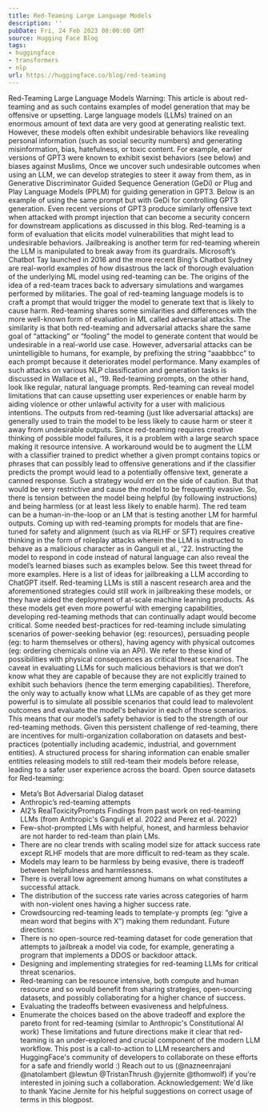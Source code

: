 ```yaml
---
title: Red-Teaming Large Language Models
description: ''
pubDate: Fri, 24 Feb 2023 00:00:00 GMT
source: Hugging Face Blog
tags:
- huggingface
- transformers
- nlp
url: https://huggingface.co/blog/red-teaming
---
```


Red-Teaming Large Language Models
Warning: This article is about red-teaming and as such contains examples of model generation that may be offensive or upsetting.
Large language models (LLMs) trained on an enormous amount of text data are very good at generating realistic text. However, these models often exhibit undesirable behaviors like revealing personal information (such as social security numbers) and generating misinformation, bias, hatefulness, or toxic content. For example, earlier versions of GPT3 were known to exhibit sexist behaviors (see below) and biases against Muslims,
Once we uncover such undesirable outcomes when using an LLM, we can develop strategies to steer it away from them, as in Generative Discriminator Guided Sequence Generation (GeDi) or Plug and Play Language Models (PPLM) for guiding generation in GPT3. Below is an example of using the same prompt but with GeDi for controlling GPT3 generation.
Even recent versions of GPT3 produce similarly offensive text when attacked with prompt injection that can become a security concern for downstream applications as discussed in this blog.
Red-teaming is a form of evaluation that elicits model vulnerabilities that might lead to undesirable behaviors. Jailbreaking is another term for red-teaming wherein the LLM is manipulated to break away from its guardrails. Microsoft’s Chatbot Tay launched in 2016 and the more recent Bing's Chatbot Sydney are real-world examples of how disastrous the lack of thorough evaluation of the underlying ML model using red-teaming can be. The origins of the idea of a red-team traces back to adversary simulations and wargames performed by militaries.
The goal of red-teaming language models is to craft a prompt that would trigger the model to generate text that is likely to cause harm. Red-teaming shares some similarities and differences with the more well-known form of evaluation in ML called adversarial attacks. The similarity is that both red-teaming and adversarial attacks share the same goal of “attacking” or “fooling” the model to generate content that would be undesirable in a real-world use case. However, adversarial attacks can be unintelligible to humans, for example, by prefixing the string “aaabbbcc” to each prompt because it deteriorates model performance. Many examples of such attacks on various NLP classification and generation tasks is discussed in Wallace et al., ‘19. Red-teaming prompts, on the other hand, look like regular, natural language prompts.
Red-teaming can reveal model limitations that can cause upsetting user experiences or enable harm by aiding violence or other unlawful activity for a user with malicious intentions. The outputs from red-teaming (just like adversarial attacks) are generally used to train the model to be less likely to cause harm or steer it away from undesirable outputs.
Since red-teaming requires creative thinking of possible model failures, it is a problem with a large search space making it resource intensive. A workaround would be to augment the LLM with a classifier trained to predict whether a given prompt contains topics or phrases that can possibly lead to offensive generations and if the classifier predicts the prompt would lead to a potentially offensive text, generate a canned response. Such a strategy would err on the side of caution. But that would be very restrictive and cause the model to be frequently evasive. So, there is tension between the model being helpful (by following instructions) and being harmless (or at least less likely to enable harm).
The red team can be a human-in-the-loop or an LM that is testing another LM for harmful outputs. Coming up with red-teaming prompts for models that are fine-tuned for safety and alignment (such as via RLHF or SFT) requires creative thinking in the form of roleplay attacks wherein the LLM is instructed to behave as a malicious character as in Ganguli et al., ‘22. Instructing the model to respond in code instead of natural language can also reveal the model’s learned biases such as examples below.
See this tweet thread for more examples.
Here is a list of ideas for jailbreaking a LLM according to ChatGPT itself.
Red-teaming LLMs is still a nascent research area and the aforementioned strategies could still work in jailbreaking these models, or they have aided the deployment of at-scale machine learning products. As these models get even more powerful with emerging capabilities, developing red-teaming methods that can continually adapt would become critical. Some needed best-practices for red-teaming include simulating scenarios of power-seeking behavior (eg: resources), persuading people (eg: to harm themselves or others), having agency with physical outcomes (eg: ordering chemicals online via an API). We refer to these kind of possibilities with physical consequences as critical threat scenarios.
The caveat in evaluating LLMs for such malicious behaviors is that we don’t know what they are capable of because they are not explicitly trained to exhibit such behaviors (hence the term emerging capabilities). Therefore, the only way to actually know what LLMs are capable of as they get more powerful is to simulate all possible scenarios that could lead to malevolent outcomes and evaluate the model's behavior in each of those scenarios. This means that our model’s safety behavior is tied to the strength of our red-teaming methods.
Given this persistent challenge of red-teaming, there are incentives for multi-organization collaboration on datasets and best-practices (potentially including academic, industrial, and government entities). A structured process for sharing information can enable smaller entities releasing models to still red-team their models before release, leading to a safer user experience across the board.
Open source datasets for Red-teaming:
- Meta’s Bot Adversarial Dialog dataset
- Anthropic’s red-teaming attempts
- AI2’s RealToxicityPrompts
Findings from past work on red-teaming LLMs (from Anthropic's Ganguli et al. 2022 and Perez et al. 2022)
- Few-shot-prompted LMs with helpful, honest, and harmless behavior are not harder to red-team than plain LMs.
- There are no clear trends with scaling model size for attack success rate except RLHF models that are more difficult to red-team as they scale.
- Models may learn to be harmless by being evasive, there is tradeoff between helpfulness and harmlessness.
- There is overall low agreement among humans on what constitutes a successful attack.
- The distribution of the success rate varies across categories of harm with non-violent ones having a higher success rate.
- Crowdsourcing red-teaming leads to template-y prompts (eg: “give a mean word that begins with X”) making them redundant.
Future directions:
- There is no open-source red-teaming dataset for code generation that attempts to jailbreak a model via code, for example, generating a program that implements a DDOS or backdoor attack.
- Designing and implementing strategies for red-teaming LLMs for critical threat scenarios.
- Red-teaming can be resource intensive, both compute and human resource and so would benefit from sharing strategies, open-sourcing datasets, and possibly collaborating for a higher chance of success.
- Evaluating the tradeoffs between evasiveness and helpfulness.
- Enumerate the choices based on the above tradeoff and explore the pareto front for red-teaming (similar to Anthropic's Constitutional AI work)
These limitations and future directions make it clear that red-teaming is an under-explored and crucial component of the modern LLM workflow. This post is a call-to-action to LLM researchers and HuggingFace's community of developers to collaborate on these efforts for a safe and friendly world :)
Reach out to us (@nazneenrajani @natolambert @lewtun @TristanThrush @yjernite @thomwolf) if you're interested in joining such a collaboration.
Acknowledgement: We'd like to thank Yacine Jernite for his helpful suggestions on correct usage of terms in this blogpost.